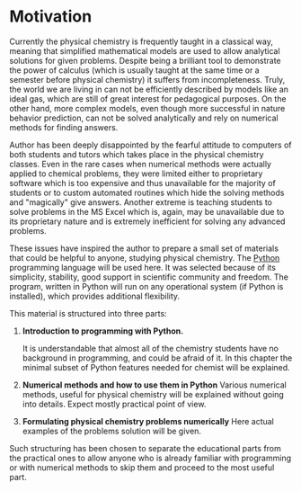# Motivation

Currently the physical chemistry is frequently taught in a classical way,
meaning that simplified mathematical models are used to allow analytical
solutions for given problems. Despite being a brilliant tool to demonstrate
the power of calculus (which is usually taught at the same time
or a semester before physical chemistry) it suffers from incompleteness.
Truly, the world we are living in can not be efficiently described by 
models like an ideal gas, which are still of great interest for pedagogical 
purposes. On the other hand, more complex models, even though more successful
in nature behavior prediction, can not be solved analytically and 
rely on numerical methods for finding answers.

Author has been deeply disappointed by the fearful attitude to
computers of both students and tutors which takes place 
in the physical chemistry classes. Even in the rare cases when
numerical methods were actually applied to chemical problems,
they were limited either to proprietary software which is
too expensive and thus unavailable for the majority of students
or to custom automated routines which
hide the solving methods and "magically" give answers.
Another extreme is teaching students to solve problems
in the MS Excel which is, again, may be unavailable due
to its proprietary nature and is extremely inefficient for
solving any advanced problems.

These issues have inspired the author to prepare a small set of materials
that could be helpful to anyone, studying physical chemistry.
The [Python](https://www.python.org/) programming language will be used here.
It was selected because of its simplicity, stability,
good support in scientific community and freedom.
The program, written in Python will run on any 
operational system (if Python is installed), which
provides additional flexibility.

This material is structured into three parts:

1. **Introduction to programming with Python.**

	It is understandable that almost all of the
chemistry students have no background in programming, and could be afraid of it.
In this chapter the minimal subset of Python features needed for chemist
will be explained.

2. **Numerical methods and how to use them in Python**
	Various numerical methods, useful for physical chemistry
will be explained without going into details. Expect mostly practical point
of view.

3. **Formulating physical chemistry problems numerically**
	Here actual examples of the problems solution will be given.


Such structuring has been chosen to separate the educational
parts from the practical ones to allow anyone who is already 
familiar with programming or with numerical methods to skip them
and proceed to the most useful part.
